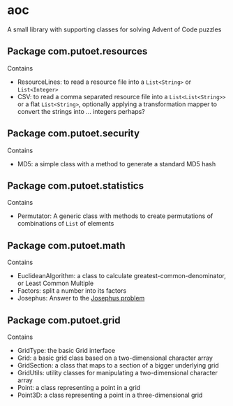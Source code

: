 # aoc
A small library with supporting classes for solving Advent of Code puzzles

## Package com.putoet.resources
Contains
- ResourceLines: to read a resource file into a ```List<String>``` or ```List<Integer>```
- CSV: to read a comma separated resource file into a ```List<List<String>>``` or a flat ```List<String>```, optionally applying a transformation mapper to convert the strings into ... integers perhaps?

## Package com.putoet.security
Contains
- MD5: a simple class with a method to generate a standard MD5 hash

## Package com.putoet.statistics
Contains
- Permutator: A generic class with methods to create permutations of combinations of ```List``` of elements

## Package com.putoet.math
Contains
- EuclideanAlgorithm: a class to calculate greatest-common-denominator, or Least Common Multiple
- Factors: split a number into its factors
- Josephus: Answer to the [Josephus problem](https://www.youtube.com/watch?v=uCsD3ZGzMgE)  

## Package com.putoet.grid
Contains 
- GridType: the basic Grid interface
- Grid: a basic grid class based on a two-dimensional character array
- GridSection: a class that maps to a section of a bigger underlying grid 
- GridUtils: utility classes for manipulating a two-dimensional character array
- Point: a class representing a point in a grid
- Point3D: a class representing a point in a three-dimensional grid